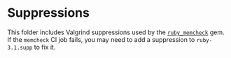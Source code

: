 # Suppressions

This folder includes Valgrind suppressions used by the
[`ruby_memcheck`][ruby_memcheck] gem. If the `memcheck` CI job fails, you
may need to add a suppression to `ruby-3.1.supp` to fix it.

[ruby_memcheck]: https://github.com/Shopify/ruby_memcheck
